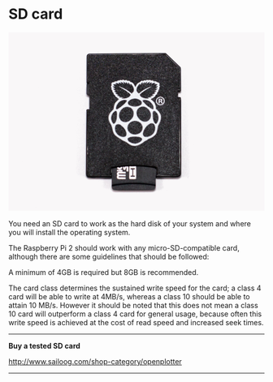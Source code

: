 # SD card

![](sd.png)

You need an SD card to work as the hard disk of your system and where you will install the operating system.

The Raspberry Pi 2 should work with any micro-SD-compatible card, although there are some guidelines that should be followed:

A minimum of 4GB is required but 8GB is recommended.

The card class determines the sustained write speed for the card; a class 4 card will be able to write at 4MB/s, whereas a class 10 should be able to attain 10 MB/s. However it should be noted that this does not mean a class 10 card will outperform a class 4 card for general usage, because often this write speed is achieved at the cost of read speed and increased seek times.

---

**Buy a tested SD card**

http://www.sailoog.com/shop-category/openplotter

---